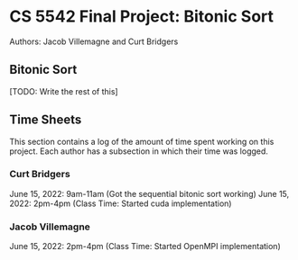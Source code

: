 # CS 5542 Final Project: Bitonic Sort

Authors: Jacob Villemagne and Curt Bridgers

## Bitonic Sort

[TODO: Write the rest of this]

## Time Sheets

This section contains a log of the amount of time spent working on this
project. Each author has a subsection in which their time was logged.

### Curt Bridgers

June 15, 2022: 9am-11am (Got the sequential bitonic sort working)
June 15, 2022: 2pm-4pm (Class Time: Started cuda implementation)

### Jacob Villemagne

June 15, 2022: 2pm-4pm (Class Time: Started OpenMPI implementation)
